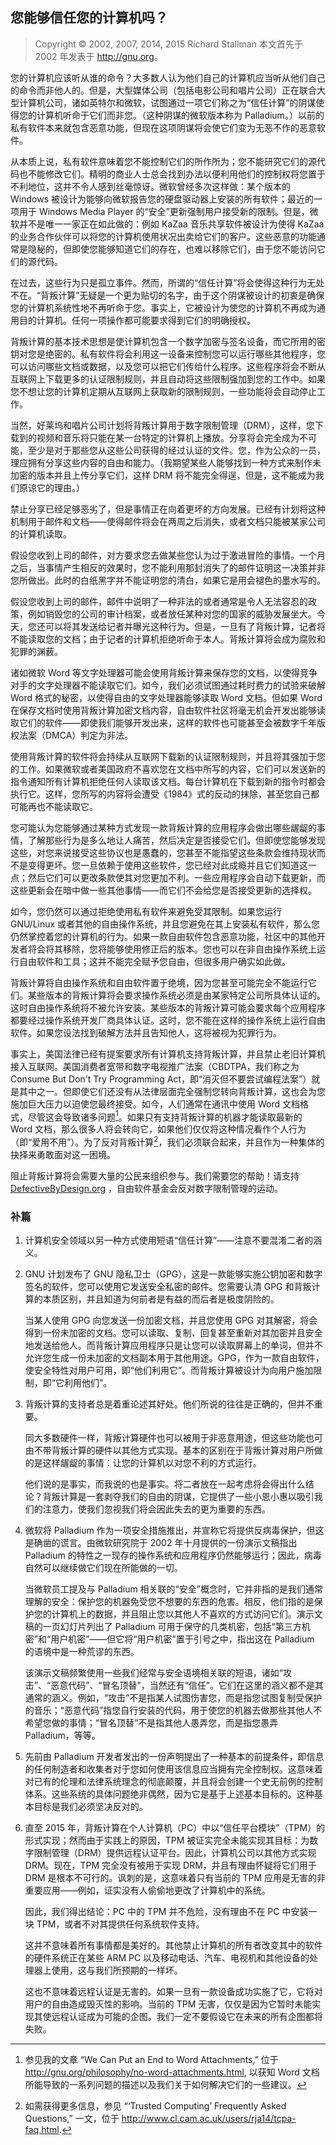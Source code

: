 ## 您能够信任您的计算机吗？

> Copyright © 2002, 2007, 2014, 2015 Richard Stallman 本文首先于 2002 年发表于 <http://gnu.org>。

您的计算机应该听从谁的命令？大多数人认为他们自己的计算机应当听从他们自己的命令而非他人的。但是，大型媒体公司（包括电影公司和唱片公司）正在联合大型计算机公司，诸如英特尔和微软，试图通过一项它们称之为“信任计算”的阴谋使得您的计算机听命于它们而非您。（这种阴谋的微软版本称为 Palladium。）以前的私有软件本来就包含恶意功能，但现在这项阴谋将会使它们变为无恶不作的恶意软件。

从本质上说，私有软件意味着您不能控制它们的所作所为；您不能研究它们的源代码也不能修改它们。精明的商业人士总会找到办法以便利用他们的控制权将您置于不利地位，这并不令人感到丝毫惊讶。微软曾经多次这样做：某个版本的 Windows 被设计为能够向微软报告您的硬盘驱动器上安装的所有软件；最近的一项用于 Windows Media Player 的“安全”更新强制用户接受新的限制。但是，微软并不是唯一一家正在如此做的：例如 KaZaa 音乐共享软件被设计为使得 KaZaa 的业务合作伙伴可以将您的计算机使用状况出卖给它们的客户。这些恶意的功能通常是隐秘的，但即使您能够知道它们的存在，也难以移除它们，由于您不能访问它们的源代码。

在过去，这些行为只是孤立事件。然而，所谓的“信任计算”将会使得这种行为无处不在。“背叛计算”无疑是一个更为贴切的名字，由于这个阴谋被设计的初衷是确保您的计算机系统性地不再听命于您。事实上，它被设计为使您的计算机不再成为通用目的计算机。任何一项操作都可能要求得到它们的明确授权。

背叛计算的基本技术思想是使计算机包含一个数字加密与签名设备，而它所用的密钥对您是绝密的。私有软件将会利用这一设备来控制您可以运行哪些其他程序，您可以访问哪些文档或数据，以及您可以把它们传给什么程序。这些程序将会不断从互联网上下载更多的认证限制规则，并且自动将这些限制强加到您的工作中。如果您不想让您的计算机定期从互联网上获取新的限制规则，一些功能将会自动停止工作。

当然，好莱坞和唱片公司计划将背叛计算用于数字限制管理（DRM），这样，您下载到的视频和音乐将只能在某一台特定的计算机上播放。分享将会完全成为不可能，至少是对于那些您从这些公司获得的经过认证的文件。您，作为公众的一员，理应拥有分享这些内容的自由和能力。（我期望某些人能够找到一种方式来制作未加密的版本并且上传分享它们，这样 DRM 将不能完全得逞，但是，这不能成为我们原谅它的理由。）

禁止分享已经足够恶劣了，但是事情正在向着更坏的方向发展。已经有计划将这种机制用于邮件和文档——使得邮件将会在两周之后消失，或者文档只能被某家公司的计算机读取。

假设您收到上司的邮件，对方要求您去做某些您认为过于激进冒险的事情。一个月之后，当事情产生相反的效果时，您不能利用那封消失了的邮件证明这一决策并非您所做出。此时的白纸黑字并不能证明您的清白，如果它是用会褪色的墨水写的。

假设您收到上司的邮件，邮件中说明了一种非法的或者通常是令人无法容忍的政策，例如销毁您的公司的审计档案，或者放任某种对您的国家的威胁发展坐大。今天，您还可以将其发送给记者并曝光这种行为。但是，一旦有了背叛计算，记者将不能读取您的文档；由于记者的计算机拒绝听命于本人。背叛计算将会成为腐败和犯罪的渊薮。

诸如微软 Word 等文字处理器可能会使用背叛计算来保存您的文档，以使得竞争对手的文字处理器不能读取它们。如今，我们必须试图通过耗时费力的试验来破解 Word 格式的秘密，以使得自由的文字处理器能够读取 Word 文档。但如果 Word 在保存文档时使用背叛计算加密文档内容，自由软件社区将毫无机会开发出能够读取它们的软件——即使我们能够开发出来，这样的软件也可能甚至会被数字千年版权法案（DMCA）判定为非法。

使用背叛计算的软件将会持续从互联网下载新的认证限制规则，并且将其强加于您的工作。如果微软或者美国政府不喜欢您在文档中所写的内容，它们可以发送新的指令通知所有计算机拒绝任何人读取该文档。每台计算机在下载到新的指令时都会执行它。这样，您所写的内容将会遭受《1984》式的反动的抹除，甚至您自己都可能再也不能读取它。

您可能认为您能够通过某种方式发现一款背叛计算的应用程序会做出哪些龌龊的事情，了解那些行为是多么地让人痛苦，然后决定是否接受它们。但即使您能够发现这些，对您来说接受这些协议也是愚蠢的，您甚至不能指望这些条款会维持现状而不是变得更坏。您一旦依赖于使用这些软件，您已经对此成瘾并且它们知道这一点；然后它们可以更改条款使其对您更加不利。一些应用程序会自动下载更新，而这些更新会在暗中做一些其他事情——而它们不会给您是否接受更新的选择权。

如今，您仍然可以通过拒绝使用私有软件来避免受其限制。如果您运行 GNU/Linux 或者其他的自由操作系统，并且您避免在其上安装私有软件，那么您仍然掌控着您的计算机的行为。如果一款自由软件包含恶意功能，社区中的其他开发者将会将其移除，您将能够使用修正后的版本。您也可以在非自由操作系统上运行自由软件和工具；这并不能完全赋予您自由，但很多用户确实如此做。

背叛计算将自由操作系统和自由软件置于绝境，因为您甚至可能完全不能运行它们。某些版本的背叛计算将会要求操作系统必须是由某家特定公司所具体认证的。这时自由操作系统将不被允许安装。某些版本的背叛计算可能会要求每个应用程序都要经过操作系统开发厂商具体认证。这时，您不能在这样的操作系统上运行自由软件。如果您设法找到破解方法并且告知他人，这将被视为犯罪行为。

事实上，美国法律已经有提案要求所有计算机支持背叛计算，并且禁止老旧计算机接入互联网。美国消费者宽带和数字电视推广法案（CBDTPA，我们称之为 Consume But Don't Try Programming Act，即“消灭但不要尝试编程法案”）就是其中之一。但即使它们还没有从法律层面完全强制您转向背叛计算，这也会为您施加巨大压力以迫使您最终接受。如今，人们通常在通讯中使用 Word 文档格式，尽管这会导致诸多问题[^1]。如果只有支持背叛计算的机器才能读取最新的 Word 文档，那么很多人将会转向它，如果他们仅仅将这种情况看作个人行为（即“爱用不用”）。为了反对背叛计算[^2]，我们必须联合起来，并且作为一种集体的抉择来勇敢面对这一困境。

阻止背叛计算将会需要大量的公民来组织参与。我们需要您的帮助！请支持 [DefectiveByDesign.org](DefectiveByDesign.org) ，自由软件基金会反对数字限制管理的运动。

### 补篇

1.  计算机安全领域以另一种方式使用短语“信任计算”——注意不要混淆二者的涵义。

2.  GNU 计划发布了 GNU 隐私卫士（GPG），这是一款能够实施公钥加密和数字签名的软件，您可以使用它发送安全私密的邮件。您需要认清 GPG 和背叛计算的本质区别，并且知道为何前者是有益的而后者是极度阴险的。

    当某人使用 GPG 向您发送一份加密文档，并且您使用 GPG 对其解密，将会得到一份未加密的文档。您可以读取、复制、回复甚至重新对其加密并且安全地发送给他人。而背叛计算应用程序只是让您可以读取屏幕上的单词，但并不允许您生成一份未加密的文档副本用于其他用途。GPG，作为一款自由软件，使安全特性对用户可用，即“他们利用它”。而背叛计算被设计为向用户施加限制，即“它利用他们”。

3.  背叛计算的支持者总是着重论述其好处。他们所说的往往是正确的，但并不重要。

    同大多数硬件一样，背叛计算硬件也可以被用于非恶意用途，但这些功能也可由不带背叛计算的硬件以其他方式实现。基本的区别在于背叛计算对用户所做的是这样龌龊的事情：让您的计算机以对您不利的方式运行。

    他们说的是事实，而我说的也是事实。将二者放在一起考虑将会得出什么结论？背叛计算是一套剥夺我们的自由的阴谋，它提供了一些小恩小惠以吸引我们的注意力，使我们忽视我们将会因此失去的更为重要的东西。

4.  微软将 Palladium 作为一项安全措施推出，并宣称它将提供反病毒保护，但这是确凿的谎言。由微软研究院于 2002 年十月提供的一份演示文稿指出 Palladium 的特性之一现存的操作系统和应用程序仍然能够运行；因此，病毒自然可以继续做它们现在所能做的一切。

    当微软员工提及与 Palladium 相关联的“安全”概念时，它并非指的是我们通常理解的安全：保护您的机器免受您不想要的东西的危害。相反，他们指的是保护您的计算机上的数据，并且阻止您以其他人不喜欢的方式访问它们。演示文稿的一页幻灯片列出了 Palladium 可用于保守的几类机密，包括“第三方机密”和“用户机密”——但它将“用户机密”置于引号之中，指出这在 Palladium 的语境中是一种荒谬的东西。

    该演示文稿频繁使用一些我们经常与安全语境相关联的短语，诸如“攻击”、“恶意代码”、“冒名顶替”，当然还有“信任”。它们在这里的涵义都不是其通常的涵义。例如，“攻击”不是指某人试图伤害您，而是指您试图复制受保护的音乐；“恶意代码”指您自行安装的代码，用于使您的机器去做那些其他人不希望您做的事情；“冒名顶替”不是指其他人愚弄您，而是指您愚弄 Palladium，等等。

5.  先前由 Palladium 开发者发出的一份声明提出了一种基本的前提条件，即信息的任何制造者和收集者对于您如何使用该信息应当拥有完全控制权。这意味着对已有的伦理和法律系统理念的彻底颠覆，并且将会创建一个史无前例的控制体系。这些系统的具体问题绝非偶然，因为它是基于上述基本目标的。这种基本目标是我们必须坚决反对的。

6.  直至 2015 年，背叛计算在个人计算机（PC）中以“信任平台模块”（TPM）的形式实现；然而由于实践上的原因，TPM 被证实完全未能实现其目标：为数字限制管理（DRM）提供远程认证平台。因此，计算机公司以其他方式实现 DRM。现在，TPM 完全没有被用于实现 DRM，并且有理由怀疑将它们用于 DRM 是根本不可行的。讽刺的是，这意味着只有当前的 TPM 应用是无害的非重要应用——例如，证实没有人偷偷地更改了计算机中的系统。

    因此，我们得出结论：PC 中的 TPM 并不危险，没有理由不在 PC 中安装一块 TPM，或者不对其提供任何系统软件支持。

    这并不意味着所有事情都是美好的。其他禁止计算机的所有者改变其中的软件的硬件系统正在某些 ARM PC 以及移动电话、汽车、电视机和其他设备的处理器上使用，这与我们所预期的一样坏。

    这也不意味着远程认证是无害的。如果一旦有一款设备成功实施了它，它将对用户的自由造成毁灭性的影响。当前的 TPM 无害，仅仅是因为它暂时未能实现其使远程认证成为可能的企图。我们一定不要假设它在未来的所有企图都将失败。

[^1]: 参见我的文章 “We Can Put an End to Word Attachments,” 位于 <http://gnu.org/philosophy/no-word-attachments.html>, 以获知 Word 文档所能导致的一系列问题的描述以及我们关于如何解决它们的一些建议。

[^2]: 如需获得更多信息，参见 “‘Trusted Computing’ Frequently Asked Questions,” 一文，位于 <http://www.cl.cam.ac.uk/users/rja14/tcpa-faq.html>.
